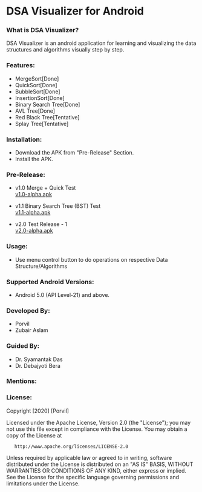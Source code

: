 # DSA Visualizer for Android

### What is DSA Visualizer?
DSA Visualizer is an android application for learning and visualizing the data structures and algorithms visually step by step.

### Features:
- MergeSort[Done]
- QuickSort[Done]
- BubbleSort[Done]
- InsertionSort[Done]
- Binary Search Tree[Done]
- AVL Tree[Done]
- Red Black Tree[Tentative]
- Splay Tree[Tentative]

### Installation:

- Download the APK from "Pre-Release" Section.
- Install the APK.

### Pre-Release:

- v1.0 Merge + Quick Test\
[v1.0-alpha.apk](https://github.com/Porvil/DSA_Visualizer_Android/releases/download/v1.0-alpha/v1.0-alpha.apk)
 
- v1.1 Binary Search Tree (BST) Test\
[v1.1-alpha.apk](https://github.com/Porvil/DSA_Visualizer_Android/releases/download/v1.1-alpha/v1.1-alpha.apk)

- v2.0 Test Release - 1\
[v2.0-alpha.apk](https://github.com/Porvil/DSA_Visualizer_Android/releases/download/v2.0-alpha/v2.0-alpha.apk)


### Usage:
- Use menu control button to do operations on respective Data Structure/Algorithms

### Supported Android Versions:
- Android 5.0 (API Level-21) and above.

### Developed By:
- Porvil
- Zubair Aslam

### Guided By:
- Dr. Syamantak Das
- Dr. Debajyoti Bera

### Mentions: 

### License:
Copyright [2020] [Porvil]

   Licensed under the Apache License, Version 2.0 (the "License");
   you may not use this file except in compliance with the License.
   You may obtain a copy of the License at

       http://www.apache.org/licenses/LICENSE-2.0

   Unless required by applicable law or agreed to in writing, software
   distributed under the License is distributed on an "AS IS" BASIS,
   WITHOUT WARRANTIES OR CONDITIONS OF ANY KIND, either express or implied.
   See the License for the specific language governing permissions and
   limitations under the License.

